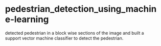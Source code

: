 # pedestrian_detection_using_machine-learning
detected pedestrian in a block wise sections of the image and built a support vector machine classifier to detect the pedestrian.
